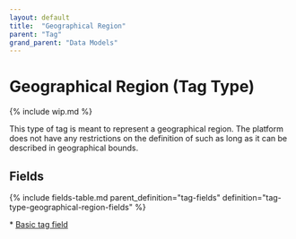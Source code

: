 ```yaml
---
layout: default
title:  "Geographical Region"
parent: "Tag"
grand_parent: "Data Models"
---
```


# Geographical Region (Tag Type)

{% include wip.md %}

This type of tag is meant to represent a geographical region. 
The platform does not have any restrictions on the definition of such 
as long as it can be described in geographical bounds.

## Fields

{% include fields-table.md parent_definition="tag-fields" definition="tag-type-geographical-region-fields" %}

\* [Basic tag field](tag.md#fields)
